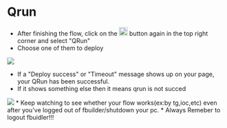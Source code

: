 # Qrun
* After finishing the flow, click on the <img src="https://i.imgur.com/66dK5wO.png" width=20 height=20> button again in the top right corner and select "QRun" 
* Choose one of them to deploy

<img src="https://i.imgur.com/5zRsBQ9.png">

* If a "Deploy success" or "Timeout" message shows up on your page, your QRun has been successful. 
* If it shows something else then it means qrun is not succed
<img src="https://i.imgur.com/GV3RRGW.png">
* Keep watching to see whether your flow works(ex:by tg,ioc,etc) even after you've logged out of fbuilder/shutdown your pc. 
* Always Remeber to logout fbuidler!!!

